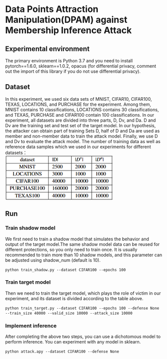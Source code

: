 # Data Points Attraction Manipulation(DPAM) against Membership Inference Attack
## Experimental environment
The primary environment is Python 3.7 and you need to install pytorch==1.6.0, sklearn==1.0.2, opacus (for differential privacy, comment out the import of this library if you do not use differential privacy).
## Dataset
In this experiment, we used six data sets of MNIST, CIFAR10, CIFAR100, TEXAS, LOCATIONS, and PURCHASE for the experiment. Among them, MNIST contains 10 classifications, LOCATIONS contains 30 classifications, and TEXAS, PURCHASE and CIFAR100 contain 100 classifications. In our experiment, all datasets are divided into three parts, D, Dv, and Da. D and Dv are the training set and test set of the target model. In our hypothesis, the attacker can obtain part of training Sets D, half of D and Da are used as member and non-member data to train the attack model. Finally, we use D and Dv to evaluate the attack model. The number of training data as well as reference data samples which we used in our experiments for different datasets：
</br>
![image](figs/dataset.png)
## Run
### Train shadow model
We first need to train a shadow model that simulates the behavior and output of the target model.The same shadow model data can be reused for different protections, so you only need to train once. It is usually recommended to train more than 10 shadow models, and this parameter can be adjusted using shadow_num (default is 10).
```
python train_shadow.py --dataset CIFAR100 --epochs 100
```
### Train target model
Then we need to train the target model, which plays the role of victim in our experiment, and its dataset is divided according to the table above.
```
python train_target.py --dataset CIFAR100 --epochs 100 --defense None --train_size 40000 --valid_size 10000 --attack_size 10000
```
### Implement inference
After completing the above two steps, you can use a dichotomous model to perform inference. You can experiment with any model in sklearn.
```
python attack.apy --dataset CIFAR100 --defense None
```
